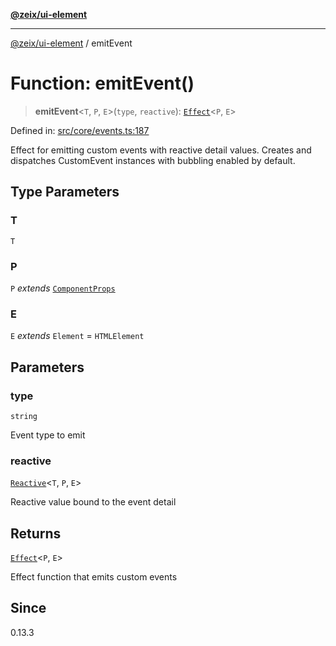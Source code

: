 [**@zeix/ui-element**](../README.md)

***

[@zeix/ui-element](../globals.md) / emitEvent

# Function: emitEvent()

> **emitEvent**\<`T`, `P`, `E`\>(`type`, `reactive`): [`Effect`](../type-aliases/Effect.md)\<`P`, `E`\>

Defined in: [src/core/events.ts:187](https://github.com/zeixcom/ui-element/blob/0e9d08172859c87c6105be70cfb907fbb6767271/src/core/events.ts#L187)

Effect for emitting custom events with reactive detail values.
Creates and dispatches CustomEvent instances with bubbling enabled by default.

## Type Parameters

### T

`T`

### P

`P` *extends* [`ComponentProps`](../type-aliases/ComponentProps.md)

### E

`E` *extends* `Element` = `HTMLElement`

## Parameters

### type

`string`

Event type to emit

### reactive

[`Reactive`](../type-aliases/Reactive.md)\<`T`, `P`, `E`\>

Reactive value bound to the event detail

## Returns

[`Effect`](../type-aliases/Effect.md)\<`P`, `E`\>

Effect function that emits custom events

## Since

0.13.3
